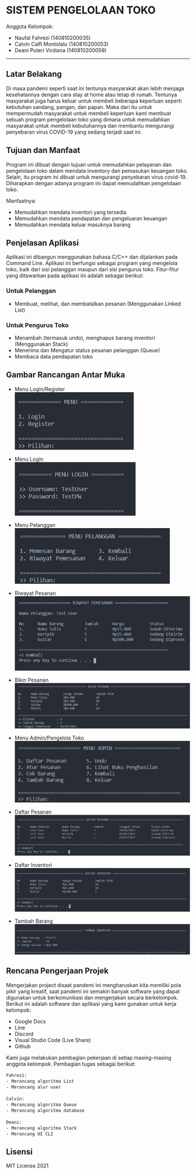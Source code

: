 # SISTEM PENGELOLAAN TOKO

Anggota Kelompok:
* Naufal Fahrezi (140810200035)
* Calvin Calfi Montolalu (140810200053)
* Deani Puteri Virdiana (140810200059)
---
## Latar Belakang
Di masa pandemi seperti saat ini tentunya masyarakat akan lebih menjaga kesehatannya dengan cara stay at home atau tetap di rumah. Tentunya masyarakat juga harus keluar untuk membeli beberapa keperluan seperti kebutuhan sandang, pangan, dan papan.
Maka dari itu untuk mempermudah masyarakat untuk membeli keperluan kami membuat sebuah program pengelolaan toko yang dimana  untuk memudahkan masyarakat untuk membeli kebutuhannya dan membantu mengurangi penyebaran virus COVID-19 yang sedang terjadi saat ini.


## Tujuan dan Manfaat
Program ini dibuat dengan tujuan untuk memudahkan pelayanan dan pengelolaan toko dalam mendata inventory dan pemasukan keuangan toko. Selain,  itu program ini dibuat untuk mengurangi penyebaran virus covid-19. Diharapkan dengan adanya program ini dapat memudahkan pengelolaan toko.

Manfaatnya:
* Memudahkan mendata inventori yang tersedia
* Memudahkan mendata pendapatan dan pengeluaran keuangan
* Memudahkan mendata keluar masuknya barang

## Penjelasan Aplikasi
Aplikasi ini dibangun menggunakan bahasa C/C++ dan dijalankan pada Command Line. Aplikasi ini berfungsi sebagai program yang mengelola toko, baik dari sisi pelanggan maupun dari sisi pengurus toko. Fitur-fitur yang ditawarkan pada aplikasi ini adalah sebagai berikut:
### Untuk Pelanggan
* Membuat, melihat, dan membatalkan pesanan (Menggunakan Linked List)

### Untuk Pengurus Toko
* Menambah (termasuk undo), menghapus barang inventori (Menggunakan Stack)
* Menerima dan Mengatur status pesanan pelanggan (Queue)
* Membaca data pendapatan toko


## Gambar Rancangan Antar Muka
<!--
Buat rancangan antar muka selengkap mungkin sesuai fungsi aplikasinya. rancangan antar muka
diusahakan serapih dan seindah mungkin. tools yang digunakan dalam pembuatan rancangan gambar
dibebaskan sesuai kreatifitas kalian
!-->
* Menu Login/Register <br>
![](img/menu_1.jpg)

* Menu Login <br>
![](img/menu_login.jpg)

* Menu Pelanggan <br>
![](img/menu_pelanggan.jpg)

* Riwayat Pesanan <br>
![](img/riwayat_pesanan.jpg)

* Bikin Pesanan <br>
![](img/bikin_pesanan.jpg)

* Menu Admin/Pengelola Toko <br>
![](img/menu_admin.jpg)

* Daftar Pesanan <br>
![](img/daftar_pesanan.jpg)

* Daftar Inventori <br>
![](img/daftar_inventori.jpg)

* Tambah Barang <br>
![](img/tambah_inventori.jpg)


## Rencana Pengerjaan Projek
<!--
Dalam kondisi pandemi seperti ini, tidak memungkinkan untuk bertemu bertatap muka. Maka dari itu
jelaskan bagaimana kalian bekerja sama, berkoordinasi, pembagian kerja.Tools apa yang kalian gunakan
untuk bekerja bersama sama cth github, google docs, google meet>ibebaskan sesuai kreatifitas kalian
!-->
Mengerjakan project disaat pandemi ini mengharuskan kita memiliki pola pikir yang kreatif, saat pandemi ini semakin banyak software yang dapat digunakan untuk berkomunikasi dan mengerjakan secara berkelompok. Berikut ini adalah software dan aplikasi yang kami gunakan untuk kerja kelompok:
* Google Docs
* Line
* Discord
* Visual Studio Code (Live Share)
* Github

Kami juga melakukan pembagian pekerjaan di setiap masing-masing anggota kelompok. Pembagian tugas sebagai berikut:

    Fahrezi:
    - Merancang algoritma List
    - Merancang alur user

    Calvin:
    - Merancang algoritma Queue
    - Merancang algoritma database

    Deani:
    - Merancang algoritma Stack
    - Merancang UI CLI

## Lisensi

MIT License 2021
